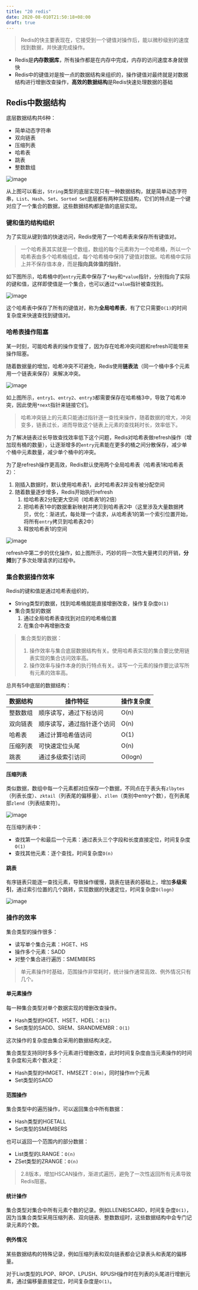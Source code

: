 ```yaml
---
title: "20 redis"
date: 2020-08-010T21:50:18+08:00
draft: true
---
```


> Redis的快主要表现在，它接受到一个键值对操作后，能以微秒级别的速度找到数据，并快速完成操作。

- Redis是**内存数据库**，所有操作都是在内存中完成，内存的访问速度本身就很快
- Redis中的键值对是按一点的数据结构来组织的，操作键值对最终就是对数据结构进行增删改查操作，**高效的数据结构**是Redis快速处理数据的基础

## Redis中数据结构

底层数据结构共6种：

- 简单动态字符串
- 双向链表
- 压缩列表
- 哈希表
- 跳表
- 整数数组

![image](/images/20200810220059.jpg)

从上图可以看出，`String`类型的底层实现只有一种数据结构，就是简单动态字符串，`List`、`Hash`、`Set`、`Sorted Set`底层都有两种实现结构，它们的特点是一个键对应了一个集合的数据，这些数据结构都是值的底层实现。

### 键和值的结构组织

为了实现从键到值的快速访问，Redis使用了一个哈希表来保存所有键值对。

> 一个哈希表其实就是一个数组，数组的每个元素称为一个哈希桶，所以一个哈希表由多个哈希桶组成，每个哈希桶中保持了键值对数据。哈希桶中实际上并不保存值本身，而是**指向具体值的指针**。

如下图所示，哈希桶中的`entry`元素中保存了`*key`和`*value`指针，分别指向了实际的键和值，这样即使值是一个集合，也可以通过`*value`指针被查找到。

![image](/images/20200810222429.jpg)

这个哈希表中保存了所有的键值对，称为**全局哈希表**，有了它只需要`O(1)`的时间复杂度来快速查找到键值对。

### 哈希表操作阻塞

某一时刻，可能哈希表的操作变慢了，因为存在哈希冲突问题和refresh可能带来操作阻塞。

随着数据量的增加，哈希冲突不可避免，Redis使用**链表法**（同一个桶中多个元素用一个链表来保存）来解决冲突。

![image](/images/20200810223253.jpg)

如上图所示，`entry1`、`entry2`、`entry3`都需要保存在哈希桶3中，导致了哈希冲突，因此使用`*next`指针来链接它们。

> 哈希冲突链上的元素只能通过指针逐一查找来操作，随着数据的增大，冲突变多，链表过长，进而导致这个链表上元素的查找耗时长，效率低下。

为了解决链表过长导致查找效率低下这个问题，Redis对哈希表做refresh操作（增加现有桶的数量），让逐渐增多的`entry`元素能在更多的桶之间分散保存，减少单个桶中元素数量，减少单个桶中的冲突。

为了是refresh操作更高效，Redis默认使用两个全局哈希表（哈希表1和哈希表2）：

1. 刚插入数据时，默认使用哈希表1，此时哈希表2并没有被分配空间
2. 随着数量逐步增多，Redis开始执行refresh
   1. 给哈希表2分配更大空间（哈希表1的2倍）
   2. 把哈希表1中的数据重新映射并拷贝到哈希表2中（这里涉及大量数据拷贝，优化：渐进式，每处理一个请求，从哈希表1的第一个索引位置开始，将所有`entry`拷贝到哈希表2中）
   3. 释放哈希表1的空间

![image](/images/20200810224501.jpg)

refresh中第二步的优化操作，如上图所示，巧妙的将一次性大量拷贝的开销，**分摊**到了多次处理请求的过程中。

### 集合数据操作效率

Redis的键和值是通过哈希表组织的，

- String类型的数据，找到哈希桶就能直接增删改查，操作复杂度`O(1)`
- 集合类型的数据
    1. 通过全局哈希表查找到对应的哈希桶位置
    2. 在集合中再增删改查

> 集合类型的数据：
>
> 1. 操作效率与集合底层数据结构有关。使用哈希表实现的集合要比使用链表实现的集合访问效率高。
> 2. 操作效率与操作本身的执行特点有关。读写一个元素的操作要比读写所有元素的效率高。

总共有5中底层的数据结构：

数据结构|操作特征|操作复杂度
---|---|---
整数数组|顺序读写，通过下标访问|O(n)
双向链表|顺序读写，通过指针逐个访问|O(n)
哈希表|通过计算哈希值访问|O(1)
压缩列表|可快速定位头尾|O(n)
跳表|通过多级索引访问|O(logn)

#### 压缩列表

类似数据，数组中每一个元素都对应保存一个数据，不同点在于表头有`zlbytes`（列表长度）、`zktail`（列表尾的偏移量）、`zllen`（类别中entry个数），在列表尾部`zlend`（列表结束符）。

![image](/images/20200810225952.jpg)

在压缩列表中：

- 查找第一个和最后一个元素：通过表头三个字段和长度直接定位，时间复杂度`O(1)`
- 查找其他元素：逐个查找，时间复杂度`O(n)`

#### 跳表

有序链表只能逐一查找元素，导致操作缓慢，跳表在链表的基础上，增加**多级索引**，通过索引位置的几个跳转，实现数据的快速定位，时间复杂度`O(logn)`

![image](/images/20200810230244.jpg)

### 操作的效率

集合类型的操作很多：

- 读写单个集合元素：HGET、HS
- 操作多个元素：SADD
- 对整个集合进行遍历：SMEMBERS

> 单元素操作时基础，范围操作非常耗时，统计操作通常高效、例外情况只有几个。

#### 单元素操作

每一种集合类型对单个数据实现的增删改查操作。

- Hash类型的HGET、HSET、HDEL：`O(1)`
- Set类型的SADD、SREM、SRANDMEMBR：`O(1)`

这次操作的复杂度由集合采用的数据结构决定。

集合类型支持同时多多个元素进行增删改查，此时时间复杂度由当元素操作的时间复杂度和元素个数决定：

- Hash类型的HMGET、HMSEZT：`O(m)`，同时操作m个元素
- Set类型的SADD

#### 范围操作

集合类型中的遍历操作，可以返回集合中所有数据：

- Hash类型的HGETALL
- Set类型的SMEMBERS

也可以返回一个范围内的部分数据：

- List类型的LRANGE：`O(n)`
- ZSet类型的ZRANGE：`O(n)`

> 2.8版本，增加HSCAN操作，渐进式遍历，避免了一次性返回所有元素导致Redis阻塞。

#### 统计操作

集合类型对集合中所有元素个数的记录。例如LLEN和SCARD，时间复杂度`O(1)`，因为当集合类型采用压缩列表、双向链表、整数数组时，这些数据结构中会专门记录元素的个数。

#### 例外情况

某些数据结构的特殊记录，例如压缩列表和双向链表都会记录表头和表尾的偏移量。

对于List类型的LPOP、RPOP、LPUSH、RPUSH操作时在列表的头尾进行增删元素，通过偏移量直接定位，时间复杂度是`O(1)`。
